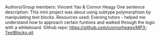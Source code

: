 Authors/Group members: Vincent Yao & Connor Heagy
One sentence description: This mini project was about using subtype polymorphism by manipulating text blocks. 
Resources used: Evening tutors - helped me understand how to approach certain funtions and walked through the logic with a whiteboard. 
Github repo: https://github.com/connorheagy/MP3-TextBlocks.git
